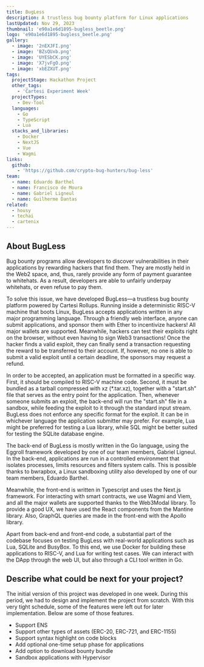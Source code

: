 ```yaml
---
title: BugLess
description: A trustless bug bounty platform for Linux applications
lastUpdated: Nov 29, 2023
thumbnail: 'e90a1e6d1895-bugless_beetle.png'
logo: 'e90a1e6d1895-bugless_beetle.png'
gallery:
  - image: '2nEXJFI.png'
  - image: 'BZsQUxb.png'
  - image: 'UYESbCK.png'
  - image: 'X7jvFgO.png'
  - image: 'xbEZXUT.png'
tags:
  projectStage: Hackathon Project
  other_tags:
    - 'Cartesi Experiment Week'
  projectTypes:
    - Dev-Tool
  languages:
    - Go
    - TypeScript
    - Lua
  stacks_and_libraries:
    - Docker
    - NextJS
    - Vue
    - Wagmi
links:
  github:
    - 'https://github.com/crypto-bug-hunters/bug-less'
team:
  - name: Eduardo Barthel
  - name: Francisco de Moura
  - name: Gabriel Ligneul
  - name: Guilherme Dantas
related:
  - housy
  - techai
  - cartenix
---
```


## About BugLess

Bug bounty programs allow developers to discover vulnerabilities in their
applications by rewarding hackers that find them. They are mostly held in the
Web2 space, and, thus, rarely provide any form of payment guarantee to
whitehats. As a result, developers are able to unfairly underpay whitehats, or
even refuse to pay them.

To solve this issue, we have developed BugLess—a trustless bug bounty platform
powered by Cartesi Rollups. Running inside a deterministic RISC-V machine that
boots Linux, BugLess accepts applications written in any major programming
language. Through a friendly web interface, anyone can submit applications, and
sponsor them with Ether to incentivize hackers! All major wallets are supported.
Meanwhile, hackers can test their exploits right on the browser, without even
having to sign Web3 transactions! Once the hacker finds a valid exploit, they
can finally send a transaction requesting the reward to be transferred to their
account. If, however, no one is able to submit a valid exploit until a certain
deadline, the sponsors may request a refund.

In order to be accepted, an application must be formatted in a specific way.
First, it should be compiled to RISC-V machine code. Second, it must be bundled
as a tarball compressed with xz (\*.tar.xz), together with a "start.sh" file
that serves as the entry point for the application. Then, whenever someone
submits an exploit, the back-end will run the "start.sh" file in a sandbox,
while feeding the exploit to it through the standard input stream. BugLess does
not enforce any specific format for the exploit. It can be in whichever language
the application submitter may prefer. For example, Lua might be preferred for
testing a Lua library, while SQL might be better suited for testing the SQLite
database engine.

The back-end of BugLess is mostly written in the Go language, using the Eggroll
framework developed by one of our team members, Gabriel Ligneul. In the
back-end, applications are run in a controlled environment that isolates
processes, limits resources and filters system calls. This is possible thanks to
bwrapbox, a Linux sandboxing utility also developed by one of our team members,
Eduardo Barthel.

Meanwhile, the front-end is written in Typescript and uses the Next.js
framework. For interacting with smart contracts, we use Wagmi and Viem, and all
the major wallets are supported thanks to the Web3Modal library. To provide a
good UX, we have used the React components from the Mantine library. Also,
GraphQL queries are made in the front-end with the Apollo library.

Apart from back-end and front-end code, a substantial part of the codebase
focuses on testing BugLess with real-world applications such as Lua, SQLite and
BusyBox. To this end, we use Docker for building these applications to RISC-V,
and Lua for writing test cases. We can interact with the DApp through the web
UI, but also through a CLI tool written in Go.

## Describe what could be next for your project?

The initial version of this project was developed in one week. During this
period, we had to design and implement the project from scratch. With this very
tight schedule, some of the features were left out for later implementation.
Below are some of those features.

- Support ENS
- Support other types of assets (ERC-20, ERC-721, and ERC-1155)
- Support syntax highlight on code blocks
- Add optional one-time setup phase for applications
- Add option to download bounty bundle
- Sandbox applications with Hypervisor
